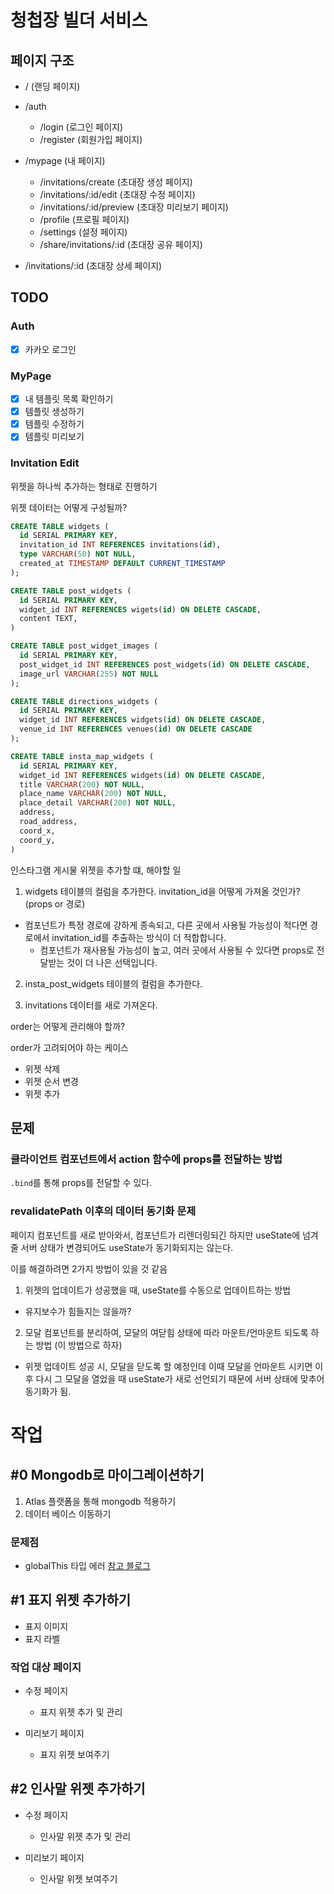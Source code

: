 # 청첩장 빌더 서비스

## 페이지 구조

- / (랜딩 페이지)

- /auth

  - /login (로그인 페이지)
  - /register (회원가입 페이지)

- /mypage (내 페이지)

  - /invitations/create (초대장 생성 페이지)
  - /invitations/:id/edit (초대장 수정 페이지)
  - /invitations/:id/preview (초대장 미리보기 페이지)
  - /profile (프로필 페이지)
  - /settings (설정 페이지)
  - /share/invitations/:id (초대장 공유 페이지)

- /invitations/:id (초대장 상세 페이지)

## TODO

### Auth

- [x] 카카오 로그인

### MyPage

- [x] 내 템플릿 목록 확인하기
- [x] 템플릿 생성하기
- [x] 템플릿 수정하기
- [x] 템플릿 미리보기

### Invitation Edit

위젯을 하나씩 추가하는 형태로 진행하기

위젯 데이터는 어떻게 구성될까?

```sql
CREATE TABLE widgets (
  id SERIAL PRIMARY KEY,
  invitation_id INT REFERENCES invitations(id),
  type VARCHAR(50) NOT NULL,
  created_at TIMESTAMP DEFAULT CURRENT_TIMESTAMP
);
```

```sql
CREATE TABLE post_widgets (
  id SERIAL PRIMARY KEY,
  widget_id INT REFERENCES wigets(id) ON DELETE CASCADE,
  content TEXT,
)
```

```sql
CREATE TABLE post_widget_images (
  id SERIAL PRIMARY KEY,
  post_widget_id INT REFERENCES post_widgets(id) ON DELETE CASCADE,
  image_url VARCHAR(255) NOT NULL
);
```

```sql
CREATE TABLE directions_widgets (
  id SERIAL PRIMARY KEY,
  widget_id INT REFERENCES widgets(id) ON DELETE CASCADE,
  venue_id INT REFERENCES venues(id) ON DELETE CASCADE
);
```

```sql
CREATE TABLE insta_map_widgets (
  id SERIAL PRIMARY KEY,
  widget_id INT REFERENCES widgets(id) ON DELETE CASCADE,
  title VARCHAR(200) NOT NULL,
  place_name VARCHAR(200) NOT NULL,
  place_detail VARCHAR(200) NOT NULL,
  address,
  road_address,
  coord_x,
  coord_y,
)
```

인스타그램 게시물 위젯을 추가할 떄, 해야할 일

1. widgets 테이블의 컬럼을 추가한다.
   invitation_id을 어떻게 가져올 것인가? (props or 경로)

- 컴포넌트가 특정 경로에 강하게 종속되고, 다른 곳에서 사용될 가능성이 적다면 경로에서 invitation_id를 추출하는 방식이 더 적합합니다.
  - 컴포넌트가 재사용될 가능성이 높고, 여러 곳에서 사용될 수 있다면 props로 전달받는 것이 더 나은 선택입니다.

2. insta_post_widgets 테이블의 컬럼을 추가한다.

3. invitations 데이터를 새로 가져온다.

order는 어떻게 관리해야 할까?

order가 고려되어야 하는 케이스

- 위젯 삭제
- 위젯 순서 변경
- 위젯 추가

## 문제

### 클라이언트 컴포넌트에서 action 함수에 props를 전달하는 방법

`.bind`를 통해 props를 전달할 수 있다.

### revalidatePath 이후의 데이터 동기화 문제

페이지 컴포넌트를 새로 받아와서, 컴포넌트가 리렌더링되긴 하지만 useState에 넘겨줄 서버 상태가 변경되어도 useState가 동기화되지는 않는다.

이를 해결하려면 2가지 방법이 있을 것 같음

1. 위젯의 업데이트가 성공했을 때, useState를 수동으로 업데이트하는 방법

- 유지보수가 힘들지는 않을까?

2. 모달 컴포넌트를 분리하여, 모달의 여닫힘 상태에 따라 마운트/언마운트 되도록 하는 방법 (이 방법으로 하자)

- 위젯 업데이트 성공 시, 모달을 닫도록 할 예정인데 이때 모달을 언마운트 시키면 이후 다시 그 모달을 열었을 때 useState가 새로 선언되기 때문에 서버 상태에 맞추어 동기화가 됨.

# 작업

## #0 Mongodb로 마이그레이션하기

1. Atlas 플랫폼을 통해 mongodb 적용하기
2. 데이터 베이스 이동하기

### 문제점

- globalThis 타입 에러
  [참고 블로그](https://huns.me/2022-05-22-43-TypeScript%EC%97%90%EC%84%9C%20%EC%A0%84%EC%97%AD%20%EA%B0%9C%EC%B2%B4%20%ED%83%80%EC%9E%85%EC%9D%80%20%EC%96%B4%EB%96%BB%EA%B2%8C%20%EC%A0%95%EC%9D%98%ED%95%98%EB%82%98%EC%9A%94)

## #1 표지 위젯 추가하기

- 표지 이미지
- 표지 라벨

### 작업 대상 페이지

- 수정 페이지

  - 표지 위젯 추가 및 관리

- 미리보기 페이지
  - 표지 위젯 보여주기

## #2 인사말 위젯 추가하기

- 수정 페이지

  - 인사말 위젯 추가 및 관리

- 미리보기 페이지

  - 인사말 위젯 보여주기
